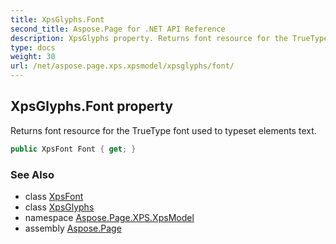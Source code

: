 ```yaml
---
title: XpsGlyphs.Font
second_title: Aspose.Page for .NET API Reference
description: XpsGlyphs property. Returns font resource for the TrueType font used to typeset elements text
type: docs
weight: 30
url: /net/aspose.page.xps.xpsmodel/xpsglyphs/font/
---
```

## XpsGlyphs.Font property

Returns font resource for the TrueType font used to typeset elements text.

```csharp
public XpsFont Font { get; }
```

### See Also

* class [XpsFont](../../xpsfont/)
* class [XpsGlyphs](../)
* namespace [Aspose.Page.XPS.XpsModel](../../xpsglyphs/)
* assembly [Aspose.Page](../../../)



